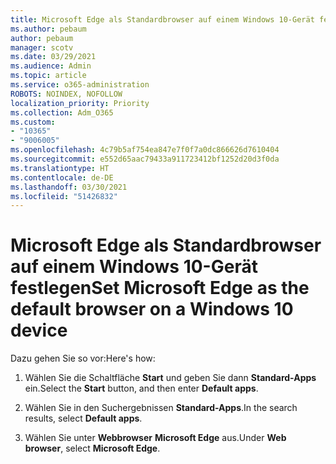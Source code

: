 ```yaml
---
title: Microsoft Edge als Standardbrowser auf einem Windows 10-Gerät festlegen
ms.author: pebaum
author: pebaum
manager: scotv
ms.date: 03/29/2021
ms.audience: Admin
ms.topic: article
ms.service: o365-administration
ROBOTS: NOINDEX, NOFOLLOW
localization_priority: Priority
ms.collection: Adm_O365
ms.custom:
- "10365"
- "9006005"
ms.openlocfilehash: 4c79b5af754ea847e7f0f7a0dc866626d7610404
ms.sourcegitcommit: e552d65aac79433a911723412bf1252d20d3f0da
ms.translationtype: HT
ms.contentlocale: de-DE
ms.lasthandoff: 03/30/2021
ms.locfileid: "51426832"
---
```

# <a name="set-microsoft-edge-as-the-default-browser-on-a-windows-10-device"></a><span data-ttu-id="79b14-102">Microsoft Edge als Standardbrowser auf einem Windows 10-Gerät festlegen</span><span class="sxs-lookup"><span data-stu-id="79b14-102">Set Microsoft Edge as the default browser on a Windows 10 device</span></span>

<span data-ttu-id="79b14-103">Dazu gehen Sie so vor:</span><span class="sxs-lookup"><span data-stu-id="79b14-103">Here's how:</span></span>

1. <span data-ttu-id="79b14-104">Wählen Sie die Schaltfläche **Start** und geben Sie dann **Standard-Apps** ein.</span><span class="sxs-lookup"><span data-stu-id="79b14-104">Select the **Start** button, and then enter **Default apps**.</span></span>

1. <span data-ttu-id="79b14-105">Wählen Sie in den Suchergebnissen **Standard-Apps**.</span><span class="sxs-lookup"><span data-stu-id="79b14-105">In the search results, select **Default apps**.</span></span>

1. <span data-ttu-id="79b14-106">Wählen Sie unter **Webbrowser** **Microsoft Edge** aus.</span><span class="sxs-lookup"><span data-stu-id="79b14-106">Under **Web browser**, select **Microsoft Edge**.</span></span>
